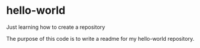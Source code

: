 # hello-world
Just learning how to create a repository

The purpose of this code is to write a readme for my hello-world repository.
